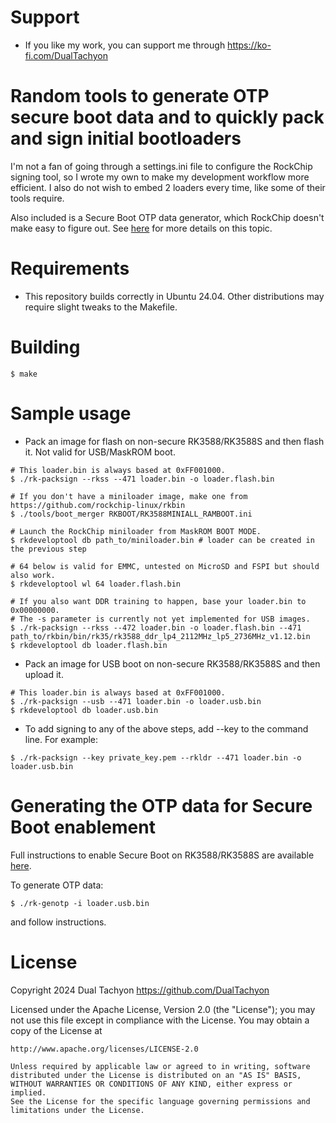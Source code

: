 # Support

* If you like my work, you can support me through https://ko-fi.com/DualTachyon

# Random tools to generate OTP secure boot data and to quickly pack and sign initial bootloaders

I'm not a fan of going through a settings.ini file to configure the RockChip signing tool, so I wrote my own to make my development workflow more efficient.
I also do not wish to embed 2 loaders every time, like some of their tools require.

Also included is a Secure Boot OTP data generator, which RockChip doesn't make easy to figure out. See [here](https://github.com/DualTachyon/rk3588-secure-boot) for more details on this topic.

# Requirements

- This repository builds correctly in Ubuntu 24.04. Other distributions may require slight tweaks to the Makefile.

# Building

```
$ make
```

# Sample usage

- Pack an image for flash on non-secure RK3588/RK3588S and then flash it. Not valid for USB/MaskROM boot.

```
# This loader.bin is always based at 0xFF001000.
$ ./rk-packsign --rkss --471 loader.bin -o loader.flash.bin

# If you don't have a miniloader image, make one from https://github.com/rockchip-linux/rkbin
$ ./tools/boot_merger RKBOOT/RK3588MINIALL_RAMBOOT.ini

# Launch the RockChip miniloader from MaskROM BOOT MODE.
$ rkdeveloptool db path_to/miniloader.bin # loader can be created in the previous step

# 64 below is valid for EMMC, untested on MicroSD and FSPI but should also work.
$ rkdeveloptool wl 64 loader.flash.bin

# If you also want DDR training to happen, base your loader.bin to 0x00000000.
# The -s parameter is currently not yet implemented for USB images.
$ ./rk-packsign --rkss --472 loader.bin -o loader.flash.bin --471 path_to/rkbin/bin/rk35/rk3588_ddr_lp4_2112MHz_lp5_2736MHz_v1.12.bin
$ rkdeveloptool db loader.flash.bin
```

- Pack an image for USB boot on non-secure RK3588/RK3588S and then upload it.

```
# This loader.bin is always based at 0xFF001000.
$ ./rk-packsign --usb --471 loader.bin -o loader.usb.bin
$ rkdeveloptool db loader.usb.bin
```

- To add signing to any of the above steps, add --key to the command line. For example:

```
$ ./rk-packsign --key private_key.pem --rkldr --471 loader.bin -o loader.usb.bin
```

# Generating the OTP data for Secure Boot enablement

Full instructions to enable Secure Boot on RK3588/RK3588S are available [here](https://github.com/DualTachyon/rk3588-secure-boot).

To generate OTP data:

```
$ ./rk-genotp -i loader.usb.bin
```

and follow instructions.

# License

Copyright 2024 Dual Tachyon
https://github.com/DualTachyon

Licensed under the Apache License, Version 2.0 (the "License");
you may not use this file except in compliance with the License.
You may obtain a copy of the License at

    http://www.apache.org/licenses/LICENSE-2.0

    Unless required by applicable law or agreed to in writing, software
    distributed under the License is distributed on an "AS IS" BASIS,
    WITHOUT WARRANTIES OR CONDITIONS OF ANY KIND, either express or implied.
    See the License for the specific language governing permissions and
    limitations under the License.

